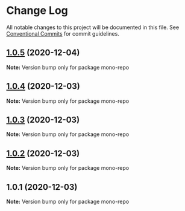 # Change Log

All notable changes to this project will be documented in this file.
See [Conventional Commits](https://conventionalcommits.org) for commit guidelines.

## [1.0.5](https://github.com/ryperl/mono-repo/compare/v1.0.4...v1.0.5) (2020-12-04)

**Note:** Version bump only for package mono-repo





## [1.0.4](https://github.com/ryperl/mono-repo/compare/v1.0.3...v1.0.4) (2020-12-03)

**Note:** Version bump only for package mono-repo





## [1.0.3](https://github.com/ryperl/mono-repo/compare/v1.0.2...v1.0.3) (2020-12-03)

**Note:** Version bump only for package mono-repo





## [1.0.2](https://github.com/ryperl/mono-repo/compare/v1.0.1...v1.0.2) (2020-12-03)

**Note:** Version bump only for package mono-repo





## 1.0.1 (2020-12-03)

**Note:** Version bump only for package mono-repo
